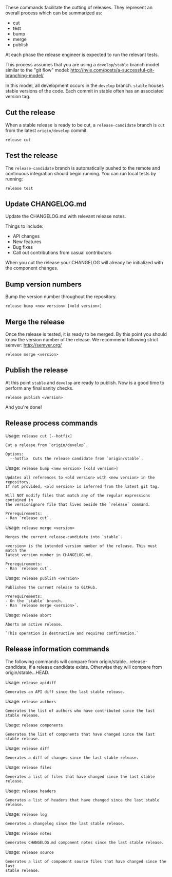 These commands facilitate the cutting of releases. They represent an overall
process which can be summarized as:

- cut
- test
- bump
- merge
- publish

At each phase the release engineer is expected to run the relevant tests.

This process assumes that you are using a `develop`/`stable` branch model
similar to the "git flow" model:
http://nvie.com/posts/a-successful-git-branching-model/

In this model, all development occurs in the `develop` branch. `stable` houses
stable versions of the code. Each commit in stable often has an associated
version tag.

## Cut the release

When a stable release is ready to be cut, a `release-candidate` branch is `cut`
from the latest `origin/develop` commit.

    release cut

## Test the release

The `release-candidate` branch is automatically pushed to the remote and continuous
integration should begin running. You can run local tests by running:

    release test

## Update CHANGELOG.md

Update the CHANGELOG.md with relevant release notes.

Things to include:

- API changes
- New features
- Bug fixes
- Call out contributions from casual contributors

When you cut the release your CHANGELOG will already be initialized with the component
changes.

## Bump version numbers

Bump the version number throughout the repository.

    release bump <new version> [<old version>]

## Merge the release

Once the release is tested, it is ready to be merged. By this point you should
know the version number of the release. We recommend following strict semver:
http://semver.org/

    release merge <version>

## Publish the release

At this point `stable` and `develop` are ready to publish. Now is a good time to
perform any final sanity checks.

    release publish <version>

And you're done!

## Release process commands

Usage: `release cut [--hotfix]`

    Cut a release from `origin/develop`.

    Options:
      --hotfix  Cuts the release candidate from `origin/stable`.

Usage: `release bump <new version> [<old version>]`

    Updates all references to <old version> with <new version> in the repository.
    If not provided, <old version> is inferred from the latest git tag.

    Will NOT modify files that match any of the regular expressions contained in
    the versionignore file that lives beside the `release` command.

    Prerequirements:
    - Ran `release cut`.

Usage: `release merge <version>`

    Merges the current release-candidate into `stable`.

    <version> is the intended version number of the release. This must match the
    latest version number in CHANGELOG.md.

    Prerequirements:
    - Ran `release cut`.

Usage: `release publish <version>`

    Publishes the current release to GitHub.

    Prerequirements:
    - On the `stable` branch.
    - Ran `release merge <version>`.

Usage: `release abort`

    Aborts an active release.

    `This operation is destructive and requires confirmation.`

## Release information commands

The following commands will compare from origin/stable...release-candidate, if a
release candidate exists. Otherwise they will compare from origin/stable...HEAD.

Usage: `release apidiff`

    Generates an API diff since the last stable release.

Usage: `release authors`

    Generates the list of authors who have contributed since the last
    stable release.

Usage: `release components`

    Generates the list of components that have changed since the last
    stable release.

Usage: `release diff`

    Generates a diff of changes since the last stable release.

Usage: `release files`

    Generates a list of files that have changed since the last stable release.

Usage: `release headers`

    Generates a list of headers that have changed since the last stable release.

Usage: `release log`

    Generates a changelog since the last stable release.

Usage: `release notes`

    Generates CHANGELOG.md component notes since the last stable release.

Usage: `release source`

    Generates a list of component source files that have changed since the last
    stable release.
